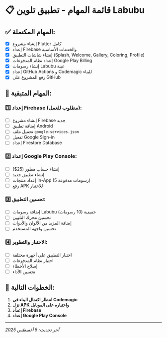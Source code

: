 # 📋 قائمة المهام - تطبيق تلوين Labubu

## ✅ المهام المكتملة:
- [x] إنشاء مشروع Flutter كامل
- [x] إعداد Firebase والخدمات الأساسية
- [x] إنشاء شاشات التطبيق (Splash, Welcome, Gallery, Coloring, Profile)
- [x] إعداد نظام المدفوعات Google Play Billing
- [x] إنشاء رسومات Labubu عينة
- [x] إعداد GitHub Actions و Codemagic للبناء
- [x] رفع المشروع على GitHub

## 🔄 المهام المتبقية:

### 1️⃣ **إعداد Firebase (مطلوب للعمل):**
- [ ] إنشاء مشروع Firebase جديد
- [ ] إضافة تطبيق Android
- [ ] تحميل ملف `google-services.json`
- [ ] تفعيل Google Sign-in
- [ ] إعداد Firestore Database

### 2️⃣ **إعداد Google Play Console:**
- [ ] إنشاء حساب مطور (25$)
- [ ] إنشاء تطبيق جديد
- [ ] إعداد منتجات In-App (5 رسومات مدفوعة)
- [ ] رفع APK للاختبار

### 3️⃣ **تحسين التطبيق:**
- [ ] إضافة رسومات Labubu حقيقية (10 رسومات)
- [ ] تحسين محرك التلوين
- [ ] إضافة المزيد من الألوان والأدوات
- [ ] تحسين واجهة المستخدم

### 4️⃣ **الاختبار والتطوير:**
- [ ] اختبار التطبيق على أجهزة مختلفة
- [ ] اختبار نظام المدفوعات
- [ ] إصلاح الأخطاء
- [ ] تحسين الأداء

## 🎯 **الخطوات التالية:**
1. **انتظار اكتمال البناء في Codemagic**
2. **نزل APK واختباره على الموبايل**
3. **إعداد Firebase**
4. **إعداد Google Play Console**

---
*آخر تحديث: 5 أغسطس 2025* 